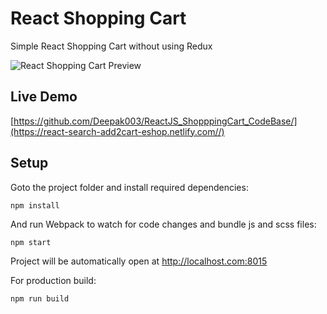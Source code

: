 # React Shopping Cart

Simple React Shopping Cart without using Redux



![React Shopping Cart Preview](https://res.cloudinary.com/sivadass/image/upload/v1494752103/gifs/react-shopping-cart.gif)

## Live Demo

[https://github.com/Deepak003/ReactJS_ShopppingCart_CodeBase/](https://react-search-add2cart-eshop.netlify.com//)

## Setup

Goto the project folder and install required dependencies:

```
npm install
```

And run Webpack to watch for code changes and bundle js and scss files:

```
npm start
```

Project will be automatically open at http://localhost.com:8015

For production build:

```
npm run build
```


